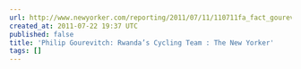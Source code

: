 ```yaml
---
url: http://www.newyorker.com/reporting/2011/07/11/110711fa_fact_gourevitch?currentPage=all
created_at: 2011-07-22 19:37 UTC
published: false
title: 'Philip Gourevitch: Rwanda’s Cycling Team : The New Yorker'
tags: []
---
```



